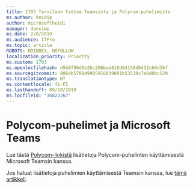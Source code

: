 ```yaml
---
title: 1703 Tarvitaan tietoa Teamsista ja Polycom-puhelimista
ms.author: heidip
author: microsoftheidi
manager: dansimp
ms.date: 2/8/2019
ms.audience: ITPro
ms.topic: article
ROBOTS: NOINDEX, NOFOLLOW
localization_priority: Priority
ms.custom: 1703
ms.openlocfilehash: d5b8f96d0e2bc206bae818d84158d0432c66d3bf
ms.sourcegitcommit: 8864b5789d9905916039081b53530c7e6d8bc529
ms.translationtype: HT
ms.contentlocale: fi-FI
ms.lasthandoff: 09/10/2019
ms.locfileid: "36822267"
---
```

# <a name="polycom-phones-and-microsoft-teams"></a>Polycom-puhelimet ja Microsoft Teams

Lue tästä [Polycom-linkistä](https://aka.ms/polycom-phones) lisätietoja Polycom-puhelinten käyttämisestä Microsoft Teamsin kanssa.

Jos haluat lisätietoja puhelimien käyttämisestä Teamsin kanssa, lue [tämä artikkeli](https://docs.microsoft.com/microsoftteams/phones-for-teams).
